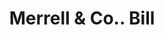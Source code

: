 ---
doi: 10.7916/D8VM5QDZ
date_other: '1890'
date_other_textual: 1890-1899
form: printed ephemera
genre:
- Invoices
name:
- Merrell & Co.
object_in_context_url: https://biggert.cul.columbia.edu/items/view/ave_biggert_01334
subject_hierarchical_geographic:
- Toledo, Ohio, United States
subject_name:
- Merrell & Co.
title: Merrell & Co.. Bill
sort_title: Merrell & Co.. Bill
call_number: ave_biggert_01334
coordinates:
- 41.66555555555556,-83.57527777777777
pid: ave_biggert_01334
identifiers: ave_biggert_01334
thumbnail: https://derivativo-2.library.columbia.edu/iiif/2/ldpd:343307/full/!256,256/0/native.jpg
permalink: /biggert/ave_biggert_01334/
layout: iiif-image-page
---